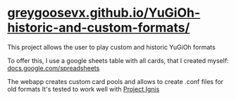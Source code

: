 # [greygoosevx.github.io/YuGiOh-historic-and-custom-formats/](https://greygoosevx.github.io/YuGiOh-historic-and-custom-formats/)
This project allows the user to play custom and historic YuGiOh formats

To offer this, I use a google sheets table with all cards, that I created myself:
[docs.google.com/spreadsheets](https://docs.google.com/spreadsheets/d/15f8dqC8letuw0fDdkL6oBOla0tfTf9nceS8LGPZqXU8/edit?usp=sharing)

The webapp creates custom card pools and allows to create .conf files for old formats
It's tested to work well with [Project Ignis](https://projectignis.github.io/download.html)
